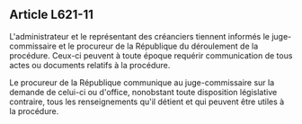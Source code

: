 Article L621-11
----
L'administrateur et le représentant des créanciers tiennent informés le
juge-commissaire et le procureur de la République du déroulement de la
procédure. Ceux-ci peuvent à toute époque requérir communication de tous actes
ou documents relatifs à la procédure.

Le procureur de la République communique au juge-commissaire sur la demande de
celui-ci ou d'office, nonobstant toute disposition législative contraire, tous
les renseignements qu'il détient et qui peuvent être utiles à la procédure.
